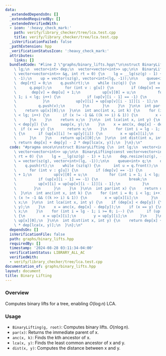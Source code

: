 ```yaml
---
data:
  _extendedDependsOn: []
  _extendedRequiredBy: []
  _extendedVerifiedWith:
  - icon: ':heavy_check_mark:'
    path: verify/library_checker/tree/lca.test.cpp
    title: verify/library_checker/tree/lca.test.cpp
  _isVerificationFailed: false
  _pathExtension: hpp
  _verificationStatusIcon: ':heavy_check_mark:'
  attributes:
    links: []
  bundledCode: "#line 2 \"graphs/binary_lifts.hpp\"\n\nstruct BinaryLifting {\n  int\
    \ lg;\n  vector<int> dep;\n  vector<vector<int>> up;\n\n  BinaryLifting(const\
    \ vector<vector<int>> &g, int rt = 0) {\n    lg = __lg(sz(g) - 1) + 1;\n    dep.resize(sz(g),\
    \ -1);\n    up = vector(sz(g), vector<int>(lg, -1));\n\n    queue<int> q;\n  \
    \  dep[rt] = 0;\n    q.push(rt);\n    while (sz(q)) {\n      int u = q.front();\n\
    \      q.pop();\n      for (int v : g[u]) {\n        if (dep[v] == -1) {\n   \
    \       dep[v] = dep[u] + 1;\n          up[v][0] = u;\n          for (int i =\
    \ 1; i < lg; i++) {\n            if (up[v][i - 1] == -1) {\n              break;\n\
    \            }\n            up[v][i] = up[up[v][i - 1]][i - 1];\n          }\n\
    \          q.push(v);\n        }\n      }\n    }\n  }\n\n  int par(int x) {\n\
    \    return up[x][0];\n  }\n\n  int anc(int x, int k) {\n    for (int i = 0; i\
    \ < lg; i++) {\n      if (x != -1 && ((k >> i) & 1)) {\n        x = up[x][i];\n\
    \      }\n    }\n    return x;\n  }\n\n  int lca(int x, int y) {\n    if (dep[x]\
    \ < dep[y]) {\n      swap(x, y);\n    }\n    x = anc(x, dep[x] - dep[y]);\n  \
    \  if (x == y) {\n      return x;\n    }\n    for (int i = lg - 1; i >= 0; i--)\
    \ {\n      if (up[x][i] != up[y][i]) {\n        x = up[x][i];\n        y = up[y][i];\n\
    \      }\n    }\n    return up[x][0];\n  }\n\n  int dist(int x, int y) {\n   \
    \ return dep[x] + dep[y] - 2 * dep[lca(x, y)];\n  }\n};\n"
  code: "#pragma once\n\nstruct BinaryLifting {\n  int lg;\n  vector<int> dep;\n \
    \ vector<vector<int>> up;\n\n  BinaryLifting(const vector<vector<int>> &g, int\
    \ rt = 0) {\n    lg = __lg(sz(g) - 1) + 1;\n    dep.resize(sz(g), -1);\n    up\
    \ = vector(sz(g), vector<int>(lg, -1));\n\n    queue<int> q;\n    dep[rt] = 0;\n\
    \    q.push(rt);\n    while (sz(q)) {\n      int u = q.front();\n      q.pop();\n\
    \      for (int v : g[u]) {\n        if (dep[v] == -1) {\n          dep[v] = dep[u]\
    \ + 1;\n          up[v][0] = u;\n          for (int i = 1; i < lg; i++) {\n  \
    \          if (up[v][i - 1] == -1) {\n              break;\n            }\n  \
    \          up[v][i] = up[up[v][i - 1]][i - 1];\n          }\n          q.push(v);\n\
    \        }\n      }\n    }\n  }\n\n  int par(int x) {\n    return up[x][0];\n\
    \  }\n\n  int anc(int x, int k) {\n    for (int i = 0; i < lg; i++) {\n      if\
    \ (x != -1 && ((k >> i) & 1)) {\n        x = up[x][i];\n      }\n    }\n    return\
    \ x;\n  }\n\n  int lca(int x, int y) {\n    if (dep[x] < dep[y]) {\n      swap(x,\
    \ y);\n    }\n    x = anc(x, dep[x] - dep[y]);\n    if (x == y) {\n      return\
    \ x;\n    }\n    for (int i = lg - 1; i >= 0; i--) {\n      if (up[x][i] != up[y][i])\
    \ {\n        x = up[x][i];\n        y = up[y][i];\n      }\n    }\n    return\
    \ up[x][0];\n  }\n\n  int dist(int x, int y) {\n    return dep[x] + dep[y] - 2\
    \ * dep[lca(x, y)];\n  }\n};\n"
  dependsOn: []
  isVerificationFile: false
  path: graphs/binary_lifts.hpp
  requiredBy: []
  timestamp: '2024-08-28 03:11:34-04:00'
  verificationStatus: LIBRARY_ALL_AC
  verifiedWith:
  - verify/library_checker/tree/lca.test.cpp
documentation_of: graphs/binary_lifts.hpp
layout: document
title: Binary Lifting
---
```


### Overview

Computes binary lifts for a tree, enabling $O(\log{n})$ LCA.

### Usage

* `BinaryLifting(g, root)`: Computes binary lifts. $O(n \log{n})$.
* `par(x)`: Returns the immediate parent of x.
* `anc(x, k)`: Finds the kth ancestor of x.
* `lca(x, y)`: Finds the least common ancestor of x and y.
* `dist(x, y)`: Computes the distance between x and y.